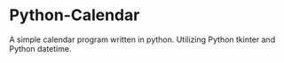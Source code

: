 # Python-Calendar
A simple calendar program written in python. Utilizing Python tkinter and Python datetime.
